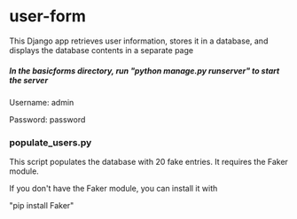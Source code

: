 # user-form
This Django app retrieves user information, stores it in a database, and displays the database contents in a separate page

##### In the basicforms directory, run "python manage.py runserver" to start the server

Username: admin

Password: password

### populate_users.py

This script populates the database with 20 fake entries. It requires the Faker module.

If you don't have the Faker module, you can install it with

"pip install Faker"
